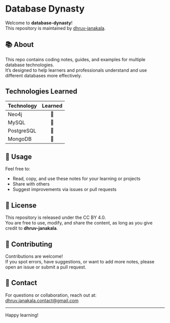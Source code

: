 # Database Dynasty

Welcome to **database-dynasty**!  
This repository is maintained by [dhruv-janakala](https://github.com/dhruv-janakala).

## 📚 About

This repo contains coding notes, guides, and examples for multiple database technologies.  
It’s designed to help learners and professionals understand and use different databases more effectively.

## Technologies Learned

| Technology         | Learned |
|--------------------|:-------:|
| Neo4j              |   🔵   |
| MySQL              |   🔴   |
| PostgreSQL         |   🔴   |
| MongoDB            |   🔴   |

## 🚀 Usage

Feel free to:
- Read, copy, and use these notes for your learning or projects
- Share with others
- Suggest improvements via issues or pull requests

## 📝 License

This repository is released under the CC BY 4.0.  
You are free to use, modify, and share the content, as long as you give credit to **dhruv-janakala**.

## 🙌 Contributing

Contributions are welcome!  
If you spot errors, have suggestions, or want to add more notes, please open an issue or submit a pull request.

## 📧 Contact

For questions or collaboration, reach out at: dhruv.janakala.contact@gmail.com

---

Happy learning!

